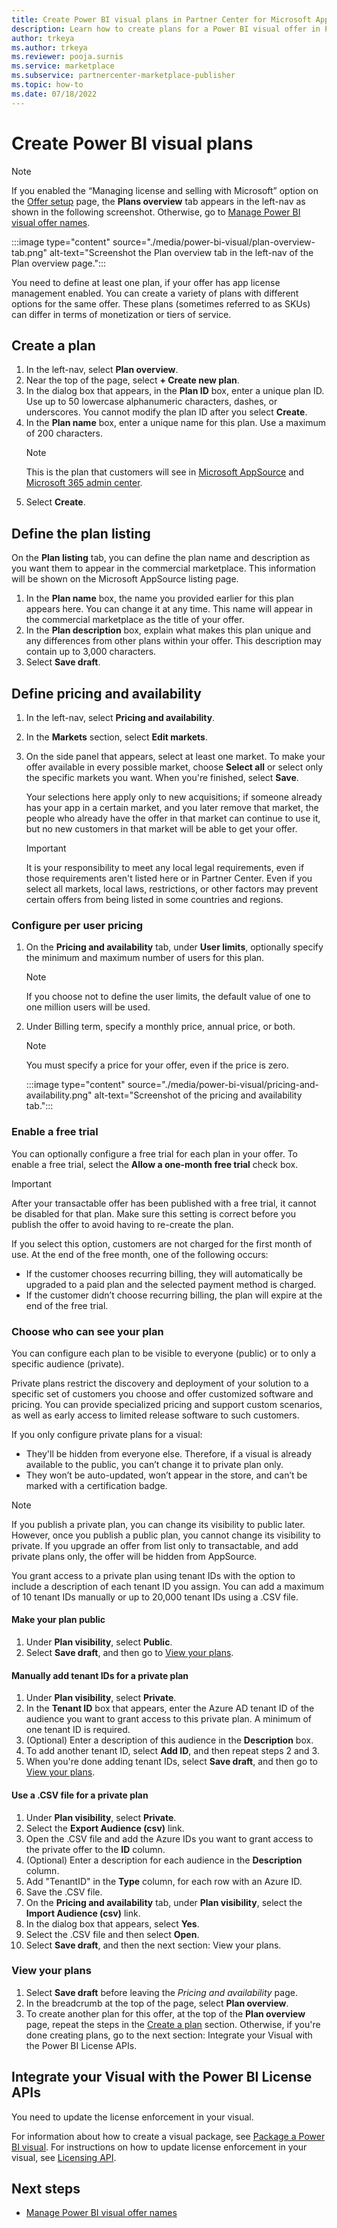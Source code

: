 ```yaml
---
title: Create Power BI visual plans in Partner Center for Microsoft AppSource
description: Learn how to create plans for a Power BI visual offer in Partner Center for Microsoft AppSource.
author: trkeya
ms.author: trkeya
ms.reviewer: pooja.surnis
ms.service: marketplace
ms.subservice: partnercenter-marketplace-publisher
ms.topic: how-to
ms.date: 07/18/2022
---
```


# Create Power BI visual plans

> [!NOTE]
> If you enabled the “Managing license and selling with Microsoft” option on the [Offer setup](power-bi-visual-offer-setup.md#setup-details) page, the **Plans overview** tab appears in the left-nav as shown in the following screenshot. Otherwise, go to [Manage Power BI visual offer names](power-bi-visual-manage-names.md).

:::image type="content" source="./media/power-bi-visual/plan-overview-tab.png" alt-text="Screenshot the Plan overview tab in the left-nav of the Plan overview page.":::

You need to define at least one plan, if your offer has app license management enabled. You can create a variety of plans with different options for the same offer. These plans (sometimes referred to as SKUs) can differ in terms of monetization or tiers of service.

## Create a plan

1. In the left-nav, select **Plan overview**.
1. Near the top of the page, select **+ Create new plan**.
1. In the dialog box that appears, in the **Plan ID** box, enter a unique plan ID. Use up to 50 lowercase alphanumeric characters, dashes, or underscores. You cannot modify the plan ID after you select **Create**.
1. In the **Plan name** box, enter a unique name for this plan. Use a maximum of 200 characters.
    > [!NOTE]
    > This is the plan that customers will see in [Microsoft AppSource](https://appsource.microsoft.com/) and [Microsoft 365 admin center](https://admin.microsoft.com/).
1. Select **Create**.

## Define the plan listing

On the **Plan listing** tab, you can define the plan name and description as you want them to appear in the commercial marketplace. This information will be shown on the Microsoft AppSource listing page.

1. In the **Plan name** box, the name you provided earlier for this plan appears here. You can change it at any time. This name will appear in the commercial marketplace as the title of your offer.
1. In the **Plan description** box, explain what makes this plan unique and any differences from other plans within your offer. This description may contain up to 3,000 characters.
1. Select **Save draft**.

## Define pricing and availability

1. In the left-nav, select **Pricing and availability**.
1. In the **Markets** section, select **Edit markets**.
1. On the side panel that appears, select at least one market. To make your offer available in every possible market, choose **Select all** or select only the specific markets you want. When you're finished, select **Save**.

    Your selections here apply only to new acquisitions; if someone already has your app in a certain market, and you later remove that market, the people who already have the offer in that market can continue to use it, but no new customers in that market will be able to get your offer.

    > [!IMPORTANT]
    > It is your responsibility to meet any local legal requirements, even if those requirements aren't listed here or in Partner Center. Even if you select all markets, local laws, restrictions, or other factors may prevent certain offers from being listed in some countries and regions.

### Configure per user pricing

1. On the **Pricing and availability** tab, under **User limits**, optionally specify the minimum and maximum number of users for this plan.

    > [!NOTE]
    > If you choose not to define the user limits, the default value of one to one million users will be used.

1. Under Billing term, specify a monthly price, annual price, or both.

    > [!NOTE]
    > You must specify a price for your offer, even if the price is zero.

    :::image type="content" source="./media/power-bi-visual/pricing-and-availability.png" alt-text="Screenshot of the pricing and availability tab.":::

### Enable a free trial

You can optionally configure a free trial for each plan in your offer. To enable a free trial, select the **Allow a one-month free trial** check box.

> [!IMPORTANT]
> After your transactable offer has been published with a free trial, it cannot be disabled for that plan. Make sure this setting is correct before you publish the offer to avoid having to re-create the plan.

If you select this option, customers are not charged for the first month of use. At the end of the free month, one of the following occurs:

- If the customer chooses recurring billing, they will automatically be upgraded to a paid plan and the selected payment method is charged.
- If the customer didn’t choose recurring billing, the plan will expire at the end of the free trial.

### Choose who can see your plan

You can configure each plan to be visible to everyone (public) or to only a specific audience (private).

Private plans restrict the discovery and deployment of your solution to a specific set of customers you choose and offer customized software and pricing. You can provide specialized pricing and support custom scenarios, as well as early access to limited release software to such customers.

If you only configure private plans for a visual:

- They'll be hidden from everyone else. Therefore, if a visual is already available to the public, you can’t change it to private plan only.
- They won’t be auto-updated, won’t appear in the store, and can’t be marked with a certification badge.

> [!NOTE]
> If you publish a private plan, you can change its visibility to public later. However, once you publish a public plan, you cannot change its visibility to private. If you upgrade an offer from list only to transactable, and add private plans only, the offer will be hidden from AppSource.

You grant access to a private plan using tenant IDs with the option to include a description of each tenant ID you assign. You can add a maximum of 10 tenant IDs manually or up to 20,000 tenant IDs using a .CSV file.

#### Make your plan public

1. Under **Plan visibility**, select **Public**.
1. Select **Save draft**, and then go to [View your plans](#view-your-plans).

#### Manually add tenant IDs for a private plan

1. Under **Plan visibility**, select **Private**.
1. In the **Tenant ID** box that appears, enter the Azure AD tenant ID of the audience you want to grant access to this private plan. A minimum of one tenant ID is required.
1. (Optional) Enter a description of this audience in the **Description** box.
1. To add another tenant ID, select **Add ID**, and then repeat steps 2 and 3.
1. When you're done adding tenant IDs, select **Save draft**, and then go to [View your plans](#view-your-plans).

#### Use a .CSV file for a private plan

1. Under **Plan visibility**, select **Private**.
1. Select the **Export Audience (csv)** link.
1. Open the .CSV file and add the Azure IDs you want to grant access to the private offer to the **ID** column.
1. (Optional) Enter a description for each audience in the **Description** column.
1. Add "TenantID" in the **Type** column, for each row with an Azure ID.
1. Save the .CSV file.
1. On the **Pricing and availability** tab, under **Plan visibility**, select the **Import Audience (csv)** link.
1. In the dialog box that appears, select **Yes**.
1. Select the .CSV file and then select **Open**.
1. Select **Save draft**, and then the next section: View your plans.

### View your plans

1. Select **Save draft** before leaving the _Pricing and availability_ page.
1. In the breadcrumb at the top of the page, select **Plan overview**.
1. To create another plan for this offer, at the top of the **Plan overview** page, repeat the steps in the [Create a plan](#create-a-plan) section. Otherwise, if you're done creating plans, go to the next section: Integrate your Visual with the Power BI License APIs.

## Integrate your Visual with the Power BI License APIs

You need to update the license enforcement in your visual.

For information about how to create a visual package, see [Package a Power BI visual](/power-bi/developer/visuals/package-visual).
For instructions on how to update license enforcement in your visual, see [Licensing API](/power-bi/developer/visuals/licensing-api).

## Next steps

- [Manage Power BI visual offer names](power-bi-visual-manage-names.md)
